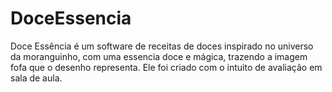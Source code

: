 # DoceEssencia
Doce Essência é um software de receitas de doces inspirado no universo da moranguinho, com uma essencia doce e mágica, trazendo a imagem fofa que o desenho representa. Ele foi criado com o intuito de avaliação em sala de aula.

